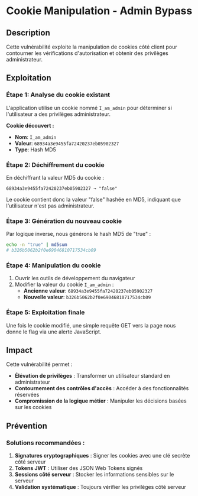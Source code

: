 # Cookie Manipulation - Admin Bypass

## Description
Cette vulnérabilité exploite la manipulation de cookies côté client pour contourner les vérifications d'autorisation et obtenir des privilèges administrateur.

## Exploitation

### Étape 1: Analyse du cookie existant
L'application utilise un cookie nommé `I_am_admin` pour déterminer si l'utilisateur a des privilèges administrateur.

**Cookie découvert :**
- **Nom**: `I_am_admin`
- **Valeur**: `68934a3e9455fa72420237eb05902327`
- **Type**: Hash MD5

### Étape 2: Déchiffrement du cookie
En déchiffrant la valeur MD5 du cookie :

```
68934a3e9455fa72420237eb05902327 → "false"
```

Le cookie contient donc la valeur "false" hashée en MD5, indiquant que l'utilisateur n'est pas administrateur.

### Étape 3: Génération du nouveau cookie
Par logique inverse, nous générons le hash MD5 de "true" :

```bash
echo -n "true" | md5sum
# b326b5062b2f0e69046810717534cb09
```
### Étape 4: Manipulation du cookie
1. Ouvrir les outils de développement du navigateur
3. Modifier la valeur du cookie `I_am_admin` :
   - **Ancienne valeur**: `68934a3e9455fa72420237eb05902327`
   - **Nouvelle valeur**: `b326b5062b2f0e69046810717534cb09`

### Étape 5: Exploitation finale
Une fois le cookie modifié, une simple requête GET vers la page nous donne le flag via une alerte JavaScript.

## Impact
Cette vulnérabilité permet :
- **Élévation de privilèges** : Transformer un utilisateur standard en administrateur
- **Contournement des contrôles d'accès** : Accéder à des fonctionnalités réservées
- **Compromission de la logique métier** : Manipuler les décisions basées sur les cookies

## Prévention

### Solutions recommandées :
1. **Signatures cryptographiques** : Signer les cookies avec une clé secrète côté serveur
2. **Tokens JWT** : Utiliser des JSON Web Tokens signés
3. **Sessions côté serveur** : Stocker les informations sensibles sur le serveur
4. **Validation systématique** : Toujours vérifier les privilèges côté serveur
